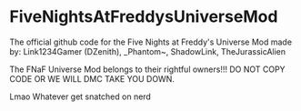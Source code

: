 # FiveNightsAtFreddysUniverseMod
The official github code for the Five Nights at Freddy's Universe Mod made by: Link1234Gamer (DZenith), _Phantom~, ShadowLink, TheJurassicAlien

The FNaF Universe Mod belongs to their rightful owners!!!
DO NOT COPY CODE OR WE WILL DMC TAKE YOU DOWN.

Lmao Whatever get snatched on nerd
